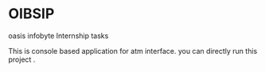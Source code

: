 # OIBSIP
oasis infobyte Internship tasks

This is console based application for atm interface. 
you can directly run this project .

